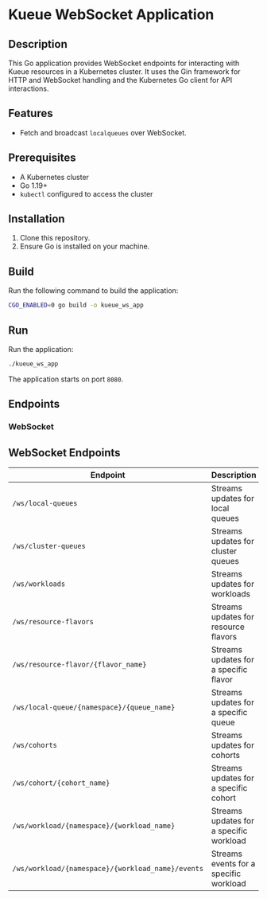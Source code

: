 # Kueue WebSocket Application

## Description
This Go application provides WebSocket endpoints for interacting with Kueue resources in a Kubernetes cluster. It uses the Gin framework for HTTP and WebSocket handling and the Kubernetes Go client for API interactions.

## Features
- Fetch and broadcast `localqueues` over WebSocket.

## Prerequisites
- A Kubernetes cluster
- Go 1.19+
- `kubectl` configured to access the cluster

## Installation

1. Clone this repository.
2. Ensure Go is installed on your machine.

## Build

Run the following command to build the application:
```bash
CGO_ENABLED=0 go build -o kueue_ws_app
```

## Run

Run the application:
```bash
./kueue_ws_app
```

The application starts on port `8080`.

## Endpoints

### WebSocket
## WebSocket Endpoints

| Endpoint                                     | Description                          |
|---------------------------------------------|--------------------------------------|
| `/ws/local-queues`                          | Streams updates for local queues     |
| `/ws/cluster-queues`                        | Streams updates for cluster queues   |
| `/ws/workloads`                             | Streams updates for workloads        |
| `/ws/resource-flavors`                      | Streams updates for resource flavors |
| `/ws/resource-flavor/{flavor_name}`         | Streams updates for a specific flavor|
| `/ws/local-queue/{namespace}/{queue_name}`  | Streams updates for a specific queue|
| `/ws/cohorts`                               | Streams updates for cohorts          |
| `/ws/cohort/{cohort_name}`                  | Streams updates for a specific cohort|
| `/ws/workload/{namespace}/{workload_name}`  | Streams updates for a specific workload|
| `/ws/workload/{namespace}/{workload_name}/events` | Streams events for a specific workload|



